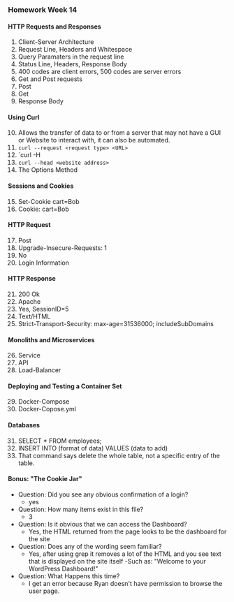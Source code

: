 ### Homework Week 14

#### HTTP Requests and Responses

1. Client-Server Architecture
2. Request Line, Headers and Whitespace
3. Query Paramaters in the request line
4. Status Line, Headers, Response Body
5. 400 codes are client errors, 500 codes are server errors
6. Get and Post requests
7. Post
8. Get
9. Response Body


#### Using Curl

10. Allows the transfer of data to or from a server that  may not have  a GUI or Website to interact with, it can also be automated. 
11. `curl --request <request type> <URL>`
12. `curl -H 
13. `curl --head <website address>`
14. The Options Method

#### Sessions and Cookies

15. Set-Cookie cart=Bob
16. Cookie: cart=Bob

#### HTTP Request

17. Post
18. Upgrade-Insecure-Requests: 1
19. No
20. Login Information

#### HTTP Response

21. 200 Ok
22. Apache
23. Yes, SessionID=5
24. Text/HTML
25. Strict-Transport-Security: max-age=31536000; includeSubDomains

#### Monoliths and Microservices

26. Service
27. API
28. Load-Balancer

#### Deploying and Testing a Container Set

29. Docker-Compose
30. Docker-Copose.yml

#### Databases

31. SELECT * FROM employees;
32. INSERT INTO <database selection> (format of data) VALUES (data to add)  
33. That command says delete the whole table, not a specific entry of the table.  

#### Bonus: "The Cookie Jar"

- Question: Did you see any obvious confirmation of a login?
    - yes
- Question: How many items exist in this file?
    - 3
- Question: Is it obvious that we can access the Dashboard?
    - Yes, the HTML returned from the page looks to be the dashboard for the site
- Question: Does any of the wording seem familiar? 
    - Yes, after using grep it removes a lot of the HTML and you see text that is displayed on the site itself
        -Such as: "Welcome to your WordPress Dashboard!"
- Question: What Happens this time?
    - I get an error because Ryan doesn't have permission to browse the user page. 
